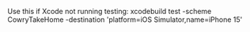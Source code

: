 Use this if Xcode not running testing: xcodebuild test -scheme CowryTakeHome -destination 'platform=iOS Simulator,name=iPhone 15'
